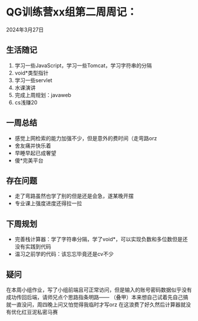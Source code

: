 # QG训练营xx组第二周周记：
2024年3月27日

## 生活随记
1. 学习一些JavaScript，学习一些Tomcat，学习字符串的分隔
3. void*类型指针
4. 学习一些servlet
5. 水课演讲
6. 完成上周规划：javaweb
7. cs浅赚20


## 一周总结
* 感觉上网检索的能力加强不少，但是意外的费时间（走弯路orz
* 舍友痛并快乐着
* 早睡早起已成奢望
* 傻*完美平台


## 存在问题
* 走了弯路虽然也学了别的但是还是会急，遂某晚开摆
* 专业课上强度进度还得拉一拉


## 下周规划
* 完善栈计算器：学了字符串分隔，学了void*，可以实现负数和多位数但是还没有实践到代码
* 温习之前学的代码：该忘忘毕竟还是cv不少


## 疑问
在本周小组作业，写了小组前端且可正常访问，但是输入的账号密码数据似乎没有成功传回后端，请师兄点个思路指条明路——
（叠甲）本来想自己试着先自己搞就一直没问，周四晚上问又怕觉得我临时才写orz
在这浪费了好久然后计算器就没有优化红豆泥私密马赛